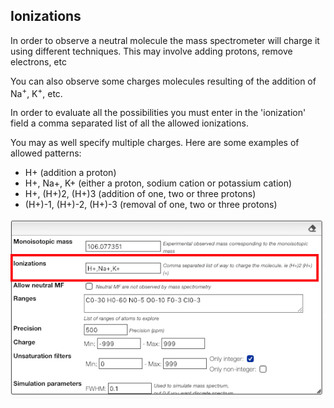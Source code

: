 ## Ionizations

In order to observe a neutral molecule the mass spectrometer will charge it using different techniques. This may involve adding protons, remove electrons, etc

You can also observe some charges molecules resulting of the addition of Na<sup>+</sup>, K<sup>+</sup>, etc.

In order to evaluate all the possibilities you must enter in the 'ionization' field a comma separated list of all the allowed ionizations.

You may as well specify multiple charges. Here are some examples of allowed patterns:

- H+ (addition a proton)
- H+, Na+, K+ (either a proton, sodium cation or potassium cation)
- H+, (H+)2, (H+)3 (addition of one, two or three protons)
- (H+)-1, (H+)-2, (H+)-3 (removal of one, two or three protons)

<img src="ionization.png">
